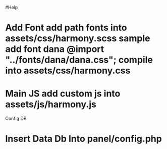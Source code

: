 #Help

Add Font
add path fonts into assets/css/harmony.scss
sample add font dana @import "../fonts/dana/dana.css";
compile into assets/css/harmony.css
=============================================
Main JS
add custom js into assets/js/harmony.js
=============================================
Config DB

Insert Data Db Into panel/config.php
=============================================
